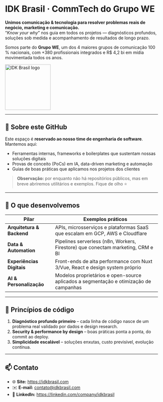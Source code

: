 # IDK Brasil · CommTech do Grupo WE

**Unimos comunicação & tecnologia para resolver problemas reais de negócio, marketing e comunicação.**  
“_Know your why_” nos guia em todos os projetos — diagnósticos profundos, soluções sob medida e acompanhamento de resultados de longo prazo.

Somos parte do **Grupo WE**, um dos 4 maiores grupos de comunicação 100 % nacionais, com +380 profissionais integrados e R$ 4,2 bi em mídia movimentada todos os anos.

<p>
  <img src="https://idkbrasil.com/_ipx/q_0.7/img/our-team.gif" alt="IDK Brasil logo" height="150">
</p>

---

## 🚀 Sobre este GitHub

Este espaço é **reservado ao nosso time de engenharia de software**. Mantemos aqui:

- Ferramentas internas, frameworks e boilerplates que sustentam nossas soluções digitais  
- Provas de conceito (PoCs) em IA, data-driven marketing e automação  
- Guias de boas práticas que aplicamos nos projetos dos clientes  

> **Observação:** por enquanto não há repositórios públicos, mas em breve abriremos utilitários e exemplos. Fique de olho ⭐️

---

## 🔧 O que desenvolvemos

| Pilar | Exemplos práticos |
|-------|------------------|
| **Arquitetura & Backend** | APIs, microsserviços e plataformas SaaS que escalam em GCP, AWS e Cloudflare |
| **Data & Automation** | Pipelines serverless (n8n, Workers, Firestore) que conectam marketing, CRM e BI |
| **Experiências Digitais** | Front-ends de alta performance com Nuxt 3/Vue, React e design system próprio |
| **AI & Personalização** | Modelos proprietários e open-source aplicados a segmentação e otimização de campanhas |

---

## 🧭 Princípios de código

1. **Diagnóstico profundo primeiro** – cada linha de código nasce de um problema real validado por dados e design research.  
2. **Security & performance by design** – boas práticas ponta a ponta, do commit ao deploy.  
3. **Simplicidade escalável** – soluções enxutas, custo previsível, evolução contínua.

---

## 📫 Contato

- 🌐 **Site:** <https://idkbrasil.com>  
- ✉️ **E-mail:** [contato@idkbrasil.com](mailto:contato@idkbrasil.com)  
- 🔗 **LinkedIn:** <https://linkedin.com/company/idkbrasil>

